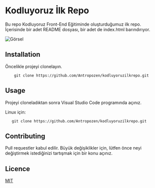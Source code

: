 # Kodluyoruz İlk Repo


Bu repo Kodluyoruz Front-End Eğitiminde oluşturduğumuz ilk repo. İçerisinde bir adet README dosyası, bir adet de index.html barındırıyor.

![Görsel](https://www.hizliresim.com/myx111q)

## Installation


Öncelikle projeyi clonelayın.

```
    git clone https://github.com/Antropozen/kodluyoruzilkrepo.git
```

## Usage


Projeyi cloneladıktan sonra Visual Studio Code programında açınız.

Linux için:
```
   git clone https://github.com/Antropozen/kodluyoruzilkrepo.git
```

## Contributing


Pull requestler kabul edilir. Büyük değişiklikler için, lütfen önce neyi değiştirmek istediğinizi tartışmak için bir konu açınız.

## Licence


[MIT](https://choosealicense.com/licenses/mit/)
